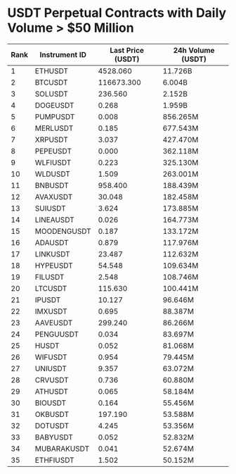 # USDT Perpetual Contracts with Daily Volume > $50 Million

| Rank | Instrument ID | Last Price (USDT) | 24h Volume (USDT) |
|------|---------------|-------------------|-------------------|
| 1 | ETHUSDT | 4528.060 | 11.726B |
| 2 | BTCUSDT | 116673.300 | 6.004B |
| 3 | SOLUSDT | 236.560 | 2.152B |
| 4 | DOGEUSDT | 0.268 | 1.959B |
| 5 | PUMPUSDT | 0.008 | 856.265M |
| 6 | MERLUSDT | 0.185 | 677.543M |
| 7 | XRPUSDT | 3.037 | 427.470M |
| 8 | PEPEUSDT | 0.000 | 362.118M |
| 9 | WLFIUSDT | 0.223 | 325.130M |
| 10 | WLDUSDT | 1.509 | 263.001M |
| 11 | BNBUSDT | 958.400 | 188.439M |
| 12 | AVAXUSDT | 30.048 | 182.458M |
| 13 | SUIUSDT | 3.624 | 173.885M |
| 14 | LINEAUSDT | 0.026 | 164.773M |
| 15 | MOODENGUSDT | 0.187 | 133.172M |
| 16 | ADAUSDT | 0.879 | 117.976M |
| 17 | LINKUSDT | 23.487 | 112.632M |
| 18 | HYPEUSDT | 54.548 | 109.634M |
| 19 | FILUSDT | 2.548 | 108.746M |
| 20 | LTCUSDT | 115.630 | 100.441M |
| 21 | IPUSDT | 10.127 | 96.646M |
| 22 | IMXUSDT | 0.695 | 88.387M |
| 23 | AAVEUSDT | 299.240 | 86.266M |
| 24 | PENGUUSDT | 0.034 | 83.697M |
| 25 | HUSDT | 0.052 | 81.068M |
| 26 | WIFUSDT | 0.954 | 79.445M |
| 27 | UNIUSDT | 9.357 | 63.072M |
| 28 | CRVUSDT | 0.736 | 60.880M |
| 29 | ATHUSDT | 0.065 | 58.184M |
| 30 | BIOUSDT | 0.164 | 55.456M |
| 31 | OKBUSDT | 197.190 | 53.588M |
| 32 | DOTUSDT | 4.245 | 53.356M |
| 33 | BABYUSDT | 0.052 | 52.832M |
| 34 | MUBARAKUSDT | 0.041 | 52.674M |
| 35 | ETHFIUSDT | 1.502 | 50.152M |
